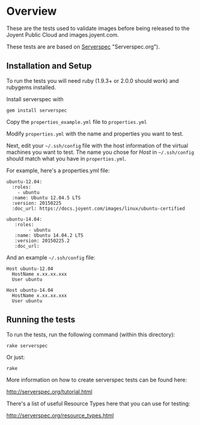 # Overview

These are the tests used to validate images before being released to the Joyent Public Cloud and images.joyent.com.

These tests are are based on [Serverspec](http://serverspec.org) "Serverspec.org").

## Installation and Setup

To run the tests you will need ruby (1.9.3+ or 2.0.0 should work) and rubygems installed.

Install serverspec with

    gem install serverspec

Copy the `properties_example.yml` file to `properties.yml`

Modify `properties.yml` with the name and properties you want to test. 

Next, edit your `~/.ssh/config` file with the host information of the virtual machines you want to test. The name you chose for _Host_ in `~/.ssh/config` should match what you have in `properties.yml`. 

For example, here's a properties.yml file:

    ubuntu-12.04:
      :roles:
        - ubuntu
      :name: Ubuntu 12.04.5 LTS 
      :version: 20150225 
      :doc_url: https://docs.joyent.com/images/linux/ubuntu-certified

    ubuntu-14.04:
       :roles:
            - ubuntu
       :name: Ubuntu 14.04.2 LTS
       :version: 20150225.2
       :doc_url:

And an example `~/.ssh/config` file:

    Host ubuntu-12.04
      HostName x.xx.xx.xxx
      User ubuntu

    Host ubuntu-14.04
      HostName x.xx.xx.xxx
      User ubuntu

## Running the tests

To run the tests, run the following command (within this directory):

    rake serverspec

Or just:

    rake

More information on how to create serverspec tests can be found here:

http://serverspec.org/tutorial.html

There's a list of useful Resource Types here that you can use for testing:

http://serverspec.org/resource_types.html
